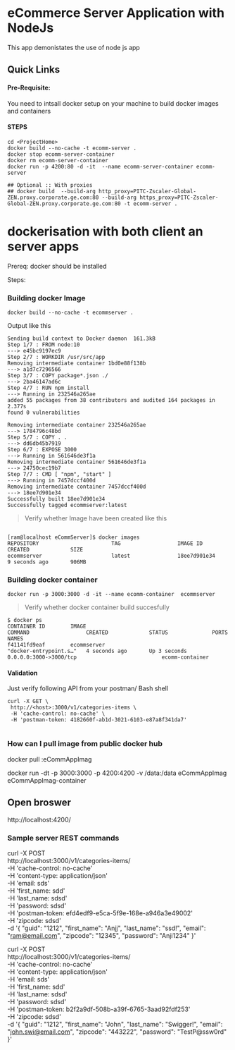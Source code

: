 # eCommerce Server Application with NodeJs

This app demonistates the use of node js app

## Quick Links

#### Pre-Requisite:
You need to intsall docker setup on your machine to build docker images and containers

#### STEPS
```
cd <ProjectHome>
docker build --no-cache -t ecomm-server .
docker stop ecomm-server-container
docker rm ecomm-server-container
docker run -p 4200:80 -d -it  --name ecomm-server-container ecomm-server

## Optional :: With proxies
## docker build  --build-arg http_proxy=PITC-Zscaler-Global-ZEN.proxy.corporate.ge.com:80 --build-arg https_proxy=PITC-Zscaler-Global-ZEN.proxy.corporate.ge.com:80 -t ecomm-server .
```


# dockerisation with both client an server apps
 
 
 Prereq:
 docker should be installed
 
 Steps:
 
 ### Building docker Image
 ```
 docker build --no-cache -t ecommserver .
 ```
 
 Output like this 
 
 ```
 Sending build context to Docker daemon  161.3kB
Step 1/7 : FROM node:10
 ---> e45bc9197ec9
Step 2/7 : WORKDIR /usr/src/app
Removing intermediate container 1bd0e88f138b
 ---> a1d7c7296566
Step 3/7 : COPY package*.json ./
 ---> 2ba46147ad6c
Step 4/7 : RUN npm install
 ---> Running in 232546a265ae
added 55 packages from 38 contributors and audited 164 packages in 2.377s
found 0 vulnerabilities

Removing intermediate container 232546a265ae
 ---> 1784796c48bd
Step 5/7 : COPY . .
 ---> dd6db45b7919
Step 6/7 : EXPOSE 3000
 ---> Running in 561646de3f1a
Removing intermediate container 561646de3f1a
 ---> 24750cec19b7
Step 7/7 : CMD [ "npm", "start" ]
 ---> Running in 7457dccf400d
Removing intermediate container 7457dccf400d
 ---> 18ee7d901e34
Successfully built 18ee7d901e34
Successfully tagged ecommserver:latest
```

> Verify whether Image have been created like this 
```

[ram@localhost eCommServer]$ docker images
REPOSITORY                       TAG                  IMAGE ID            CREATED             SIZE
ecommserver                      latest               18ee7d901e34        9 seconds ago       906MB

```
 
 
 ### Building docker container
 ```
 docker run -p 3000:3000 -d -it --name ecomm-container  ecommserver
 ```
 
 > Verify whether docker container build succesfully 
 
 ```
$ docker ps
CONTAINER ID        IMAGE                                               COMMAND                  CREATED             STATUS              PORTS                                            NAMES
f41141fd9eaf        ecommserver                                         "docker-entrypoint.s…"   4 seconds ago       Up 3 seconds        0.0.0.0:3000->3000/tcp                           ecomm-container

 ```
 #### Validation 
 
 Just verify following API from your postman/ Bash shell
 
 ```
 curl -X GET \
  http://<host>:3000/v1/categories-items \
  -H 'cache-control: no-cache' \
  -H 'postman-token: 4182660f-ab1d-3021-6103-e87a8f341da7'
  
 ```
 
### How can I pull image from public docker hub

docker pull <dockerrresgisty>:eCommAppImag
 
docker run -dt -p 3000:3000 -p 4200:4200 -v /data:/data eCommAppImag eCommAppImag-container
 
 
## Open broswer

http://localhost:4200/



### Sample server REST commands

curl -X POST \
  http://localhost:3000/v1/categories-items/ \
  -H 'cache-control: no-cache' \
  -H 'content-type: application/json' \
  -H 'email: sds' \
  -H 'first_name: sdd' \
  -H 'last_name: sdsd' \
  -H 'password: sdsd' \
  -H 'postman-token: efd4edf9-e5ca-5f9e-168e-a946a3e49002' \
  -H 'zipcode: sdsd' \
  -d '{
 "guid": "1212",
        "first_name": "Anjj",
        "last_name": "ssd!",
        "email": "ram@email.com",
        "zipcode": "12345",
        "password": "Anji1234"
}'



curl -X POST \
  http://localhost:3000/v1/categories-items/ \
  -H 'cache-control: no-cache' \
  -H 'content-type: application/json' \
  -H 'email: sds' \
  -H 'first_name: sdd' \
  -H 'last_name: sdsd' \
  -H 'password: sdsd' \
  -H 'postman-token: b2f2a9df-508b-a39f-6765-3aad92fdf253' \
  -H 'zipcode: sdsd' \
  -d '{
 "guid": "1212",
        "first_name": "John",
        "last_name": "Swigger!",
        "email": "john.swi@email.com",
        "zipcode": "443222",
        "password": "TestP@ssw0rd"
}'
